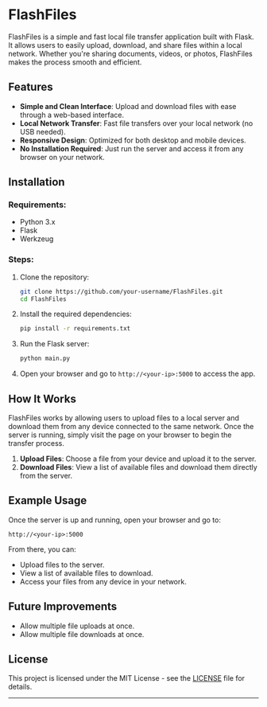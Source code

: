 
# FlashFiles

FlashFiles is a simple and fast local file transfer application built with Flask. It allows users to easily upload, download, and share files within a local network. Whether you're sharing documents, videos, or photos, FlashFiles makes the process smooth and efficient.

## Features

- **Simple and Clean Interface**: Upload and download files with ease through a web-based interface.
- **Local Network Transfer**: Fast file transfers over your local network (no USB needed).
- **Responsive Design**: Optimized for both desktop and mobile devices.
- **No Installation Required**: Just run the server and access it from any browser on your network.
  
## Installation

### Requirements:
- Python 3.x
- Flask
- Werkzeug

### Steps:
1. Clone the repository:
   ```bash
   git clone https://github.com/your-username/FlashFiles.git
   cd FlashFiles
   ```

2. Install the required dependencies:
   ```bash
   pip install -r requirements.txt
   ```

3. Run the Flask server:
   ```bash
   python main.py
   ```

4. Open your browser and go to `http://<your-ip>:5000` to access the app.

## How It Works

FlashFiles works by allowing users to upload files to a local server and download them from any device connected to the same network. Once the server is running, simply visit the page on your browser to begin the transfer process.

1. **Upload Files**: Choose a file from your device and upload it to the server.
2. **Download Files**: View a list of available files and download them directly from the server.

## Example Usage

Once the server is up and running, open your browser and go to:
```
http://<your-ip>:5000
```

From there, you can:
- Upload files to the server.
- View a list of available files to download.
- Access your files from any device in your network.

## Future Improvements

- Allow multiple file uploads at once.
- Allow multiple file downloads at once.

## License

This project is licensed under the MIT License - see the [LICENSE](LICENSE) file for details.

---
